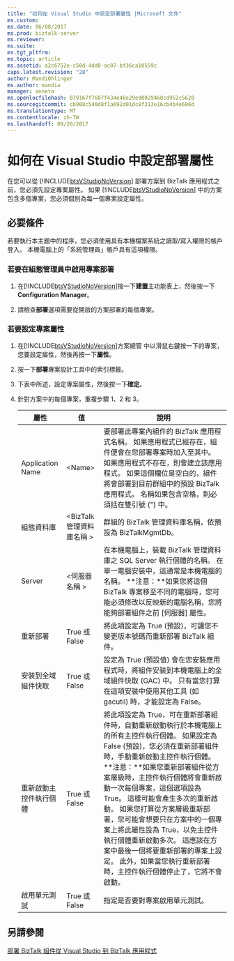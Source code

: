 ```yaml
---
title: "如何在 Visual Studio 中設定部署屬性 |Microsoft 文件"
ms.custom: 
ms.date: 06/08/2017
ms.prod: biztalk-server
ms.reviewer: 
ms.suite: 
ms.tgt_pltfrm: 
ms.topic: article
ms.assetid: a2c6752e-c50d-4dd0-ac07-bf36ca10559c
caps.latest.revision: "28"
author: MandiOhlinger
ms.author: mandia
manager: anneta
ms.openlocfilehash: 079167f7607f434e48e29e90029468cd952c5620
ms.sourcegitcommit: cb908c540d8f1a692d01dc8f313e16cb4b4e696d
ms.translationtype: MT
ms.contentlocale: zh-TW
ms.lasthandoff: 09/20/2017
---
```

# <a name="how-to-set-deployment-properties-in-visual-studio"></a>如何在 Visual Studio 中設定部署屬性
在您可以從 [!INCLUDE[btsVStudioNoVersion](../includes/btsvstudionoversion-md.md)] 部署方案到 BizTalk 應用程式之前，您必須先設定專案屬性。 如果 [!INCLUDE[btsVStudioNoVersion](../includes/btsvstudionoversion-md.md)] 中的方案包含多個專案，您必須個別為每一個專案設定屬性。  
  
## <a name="prerequisites"></a>必要條件  
 若要執行本主題中的程序，您必須使用具有本機檔案系統之讀取/寫入權限的帳戶登入。 本機電腦上的「系統管理員」帳戶具有這項權限。  
  
### <a name="to-enable-project-deployment-in-configuration-manager"></a>若要在組態管理員中啟用專案部署  
  
1.  在[!INCLUDE[btsVStudioNoVersion](../includes/btsvstudionoversion-md.md)]按一下**建置**主功能表上，然後按一下**Configuration Manager**。  
  
2.  請檢查**部署**選項需要從開啟的方案部署的每個專案。  
  
### <a name="to-configure-project-properties"></a>若要設定專案屬性  
  
1.  在[!INCLUDE[btsVStudioNoVersion](../includes/btsvstudionoversion-md.md)]方案總管 中以滑鼠右鍵按一下的專案，您要設定屬性，然後再按一下**屬性**。  
  
2.  按一下**部署**專案設計工具中的索引標籤。  
  
3.  下表中所述，設定專案屬性，然後按一下**確定**。  
  
4.  針對方案中的每個專案，重複步驟 1、2 和 3。  
  
    |屬性|值|說明|  
    |--------------|-----------|-----------------|  
    |Application Name|\<Name>|要部署此專案內組件的 BizTalk 應用程式名稱。 如果應用程式已經存在，組件便會在您部署專案時加入至其中。 如果應用程式不存在，則會建立該應用程式。 如果這個欄位是空白的，組件將會部署到目前群組中的預設 BizTalk 應用程式。 名稱如果包含空格，則必須括在雙引號 (") 中。|  
    |組態資料庫|\<BizTalk 管理資料庫名稱 >|群組的 BizTalk 管理資料庫名稱，依預設為 BizTalkMgmtDb。|  
    |Server|\<伺服器名稱 >|在本機電腦上，裝載 BizTalk 管理資料庫之 SQL Server 執行個體的名稱。 在單一電腦安裝中，這通常是本機電腦的名稱。 **注意：**如果您將這個 BizTalk 專案移至不同的電腦時，您可能必須修改以反映新的電腦名稱，您將能夠部署組件之前 [伺服器] 屬性。|  
    |重新部署|True 或 False|將此項設定為 True (預設)，可讓您不變更版本號碼而重新部署 BizTalk 組件。|  
    |安裝到全域組件快取|True 或 False|設定為 True (預設值) 會在您安裝應用程式時，將組件安裝到本機電腦上的全域組件快取 (GAC) 中。 只有當您打算在這項安裝中使用其他工具 (如 gacutil) 時，才能設定為 False。|  
    |重新啟動主控件執行個體|True 或 False|將此項設定為 True，可在重新部署組件時，自動重新啟動執行於本機電腦上的所有主控件執行個體。 如果設定為 False (預設)，您必須在重新部署組件時，手動重新啟動主控件執行個體。 **注意：**如果您重新部署組件從方案層級時，主控件執行個體將會重新啟動一次每個專案，這個選項設為 True。 這樣可能會產生多次的重新啟動。 如果您打算從方案層級重新部署，您可能會想要只在方案中的一個專案上將此屬性設為 True，以免主控件執行個體重新啟動多次。 這應該在方案中最後一個將要重新部署的專案上設定。 此外，如果當您執行重新部署時，主控件執行個體停止了，它將不會啟動。|  
    |啟用單元測試|True 或 False|指定是否要對專案啟用單元測試。|  
  
## <a name="see-also"></a>另請參閱  
 [部署 BizTalk 組件從 Visual Studio 到 BizTalk 應用程式](../core/deploying-biztalk-assemblies-from-visual-studio-into-a-biztalk-application.md)